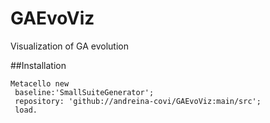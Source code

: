 # GAEvoViz
Visualization of GA evolution

##Installation
```Smalltalk
Metacello new
 baseline:'SmallSuiteGenerator';
 repository: 'github://andreina-covi/GAEvoViz:main/src';
 load.
```
